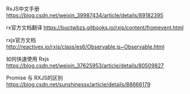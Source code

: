 RxJS中文手册
https://blog.csdn.net/weixin_39987434/article/details/89182395


rx官方文档翻译 
https://buctwbzs.gitbooks.io/rxjs/content/fromevent.html


rxjs官方文档
http://reactivex.io/rxjs/class/es6/Observable.js~Observable.html

如何快速使用 Rxjs
https://blog.csdn.net/weixin_37625953/article/details/80509827


Promise 与 RXJS的区别
https://blog.csdn.net/sunshinessx/article/details/88666179
